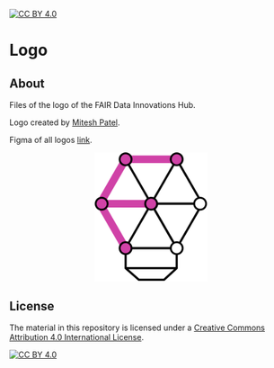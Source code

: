 [![CC BY 4.0][cc-by-shield]][cc-by]

[cc-by]: http://creativecommons.org/licenses/by/4.0/
[cc-by-shield]: https://img.shields.io/badge/License-CC%20BY%204.0-lightgrey.svg
[cc-by-image]: https://i.creativecommons.org/l/by/4.0/88x31.png

# Logo

## About

Files of the logo of the FAIR Data Innovations Hub.

Logo created by [Mitesh Patel](https://miteshdesign.com/).

Figma of all logos [link](https://www.figma.com/design/uAifCWpOguuGaNqnErbm5g/Fairdataihub-Logos?m=auto&t=txk5zBhg5e8qUMac-1).

<p align="center">
  <img src="https://github.com/fairdataihub/logo/blob/main/SVG/02_Transparent/Fair_logo_05_Main_Transparent.svg" width="200"/>
</p>

## License
The material in this repository is licensed under a
[Creative Commons Attribution 4.0 International License][cc-by].

[![CC BY 4.0][cc-by-image]][cc-by]

